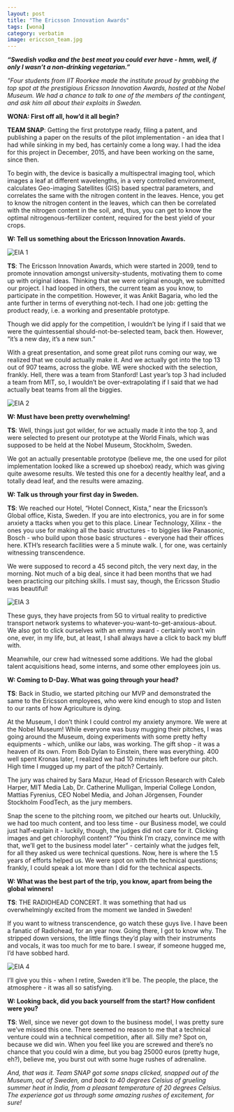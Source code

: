 ```yaml
---
layout: post
title: "The Ericsson Innovation Awards"
tags: [wona]
category: verbatim
image: ericcson_team.jpg
---
```


**_“Swedish vodka and the best meat you could ever have - hmm, well, if only I wasn’t a non-drinking vegetarian.”_**
 
_"Four students from IIT Roorkee made the institute proud by grabbing the top spot at the prestigious Ericsson Innovation Awards, hosted at the Nobel Museum. We had a chance to talk to one of the members of the contingent, and ask him all about their exploits in Sweden._
 
 

__WONA: First off all, how’d it all begin?__
 
__TEAM SNAP__: Getting the first prototype ready, filing a patent, and publishing a paper on the results of the pilot implementation - an idea that I had while sinking in my bed, has certainly come a long way. I had the idea for this project in December, 2015, and have been working on the same, since then.
 
To begin with, the device is basically a multispectral imaging tool, which images a leaf at different wavelengths, in a very controlled environment, calculates Geo-imaging Satellites (GIS) based spectral parameters, and correlates the same with the nitrogen content in the leaves. Hence, you get to know the nitrogen content in the leaves, which can then be correlated with the nitrogen content in the soil, and, thus, you can get to know the optimal nitrogenous-fertilizer content, required for the best yield of your crops.
 

__W: Tell us something about the Ericsson Innovation Awards.__


![EIA 1](http://ketangupta.in/wona-images/posts/ericsson1.jpg)


__TS__: The Ericsson Innovation Awards, which were started in 2009, tend to promote innovation amongst university-students, motivating them to come up with original ideas. Thinking that we were original enough, we submitted our project. I had looped in others, the current team as you know, to participate in the competition. However, it was Ankit Bagaria, who led the ante further in terms of everything not-tech. I had one job: getting the product ready, i.e. a working and presentable prototype.
 
Though we did apply for the competition, I wouldn’t be lying if I said that we were the quintessential should-not-be-selected team, back then. However, “it’s a new day, it’s a new sun.”
 
With a great presentation, and some great pilot runs coming our way, we realized that we could actually make it. And we actually got into the top 13 out of 907 teams, across the globe. WE were shocked with the selection, frankly. Hell, there was a team from Stanford! Last year’s top 3 had included a team from MIT, so, I wouldn’t be over-extrapolating if I said that we had actually beat teams from all the biggies.
 
 
![EIA 2](http://ketangupta.in/wona-images/posts/ericcson2.jpg)
 
 
__W: Must have been pretty overwhelming!__
 
__TS__: Well, things just got wilder, for we actually made it into the top 3, and were selected to present our prototype at the World Finals, which was supposed to be held at the Nobel Museum, Stockholm, Sweden.
 
We got an actually presentable prototype (believe me, the one used for pilot implementation looked like a screwed up shoebox) ready, which was giving quite awesome results. We tested this one for a decently healthy leaf, and a totally dead leaf, and the results were amazing. 


__W: Talk us through your first day in Sweden.__ 
 
__TS__: We reached our Hotel, “Hotel Connect, Kista,” near the Ericsson’s Global office, Kista, Sweden. If you are into electronics, you are in for some anxiety a
ttacks when you get to this place. Linear Technology, Xilinx - the ones you use for making all the basic structures - to biggies like Panasonic, Bosch - who build upon those basic structures - everyone had their offices here. KTH’s research facilities were a 5 minute walk. I, for one, was certainly witnessing transcendence. 
 
We were supposed to record a 45 second pitch, the very next day, in the morning. Not much of a big deal, since it had been months that we had been practicing our pitching skills. I must say, though, the Ericsson Studio was beautiful!


![EIA 3](http://ketangupta.in/wona-images/posts/ericcson3.jpg)


These guys, they have projects from 5G to virtual reality to predictive transport network systems to whatever-you-want-to-get-anxious-about. We also got to click ourselves with an emmy award - certainly won’t win one, ever, in my life, but, at least, I shall always have a click to back my bluff with.
 
Meanwhile, our crew had witnessed some additions. We had the global talent acquisitions head, some interns, and some other employees join us. 
 
 
__W: Coming to D-Day. What was going through your head?__

__TS__: Back in Studio, we started pitching our MVP and demonstrated the same to the Ericsson employees, who were kind enough to stop and listen to our rants of how Agriculture is dying. 
 
At the Museum, I don’t think I could control my anxiety anymore. We were at the Nobel Museum! While everyone was busy mugging their pitches, I was going around the Museum, doing experiments with some pretty hefty equipments - which, unlike our labs, was working. The gift shop - it was a heaven of its own. From Bob Dylan to Einstein, there was everything. 400 well spent Kronas later, I realized we had 10 minutes left before our pitch. High time I mugged up my part of the pitch? Certainly.
 
The jury was chaired by Sara Mazur, Head of Ericsson Research with Caleb Harper, MIT Media Lab, Dr. Catherine Mulligan, Imperial College London, Mattias Fyrenius, CEO Nobel Media, and Johan Jörgensen, Founder Stockholm FoodTech, as the jury members.
 
Snap the scene to the pitching room, we pitched our hearts out. Unluckily, we had too much content, and too less time - our Business model, we could just half-explain it - luckily, though, the judges did not care for it. Clicking images and get chlorophyll content? “You think I’m crazy, convince me with that, we’ll get to the business model later” - certainly what the judges felt, for all they asked us were technical questions. Now, here is where the 1.5 years of efforts helped us. We were spot on with the technical questions; frankly, I could speak a lot more than I did for the technical aspects. 


__W: What was the best part of the trip, you know, apart from being the global winners!__

__TS__: THE RADIOHEAD CONCERT. It was something that had us overwhelmingly excited from the moment we landed in Sweden!
 
If you want to witness transcendence, go watch these guys live. I have been a fanatic of Radiohead, for an year now. Going there, I got to know why. The stripped down versions, the little flings they’d play with their instruments and vocals, it was too much for me to bare. I swear, if someone hugged me, I’d have sobbed hard.
 
 
![EIA 4](http://ketangupta.in/wona-images/posts/ericsson4.jpg)


I’ll give you this - when I retire, Sweden it’ll be. The people, the place, the atmosphere - it was all so satisfying.
 
 
__W: Looking back, did you back yourself from the start? How confident were you?__
 
__TS__: Well, since we never got down to the business model, I was pretty sure we’ve missed this one. There seemed no reason to me that a technical venture could win a technical competition, after all. Silly me? Spot on, because we did win. 
When you feel like you are screwed and there’s no chance that you could win a dime, but you bag 25000 euros (pretty huge, eh?), believe me, you burst out with some huge rushes of adrenaline.
 
_And, that was it. Team SNAP got some snaps clicked, snapped out of the Museum, out of Sweden, and back to 40 degrees Celsius of grueling summer heat in India, from a pleasant temperature of 20 degrees Celsius. The experience got us through some amazing rushes of excitement, for sure!_
